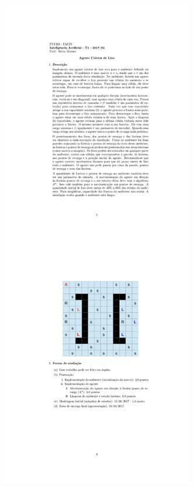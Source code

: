![enunciado1](https://github.com/brandelli/IA/blob/master/trabalho1/data/T1-1.jpg)
![enunciado1](https://github.com/brandelli/IA/blob/master/trabalho1/data/T1-2.jpg)
